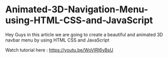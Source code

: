 # Animated-3D-Navigation-Menu-using-HTML-CSS-and-JavaScript
Hey Guys in this article we are going to create a beautiful and animated 3D navbar menu by using HTML CSS and JavaScript

Watch tutorial here : https://youtu.be/WoVIRI6yBsU
